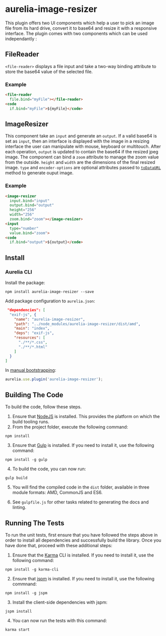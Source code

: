 # aurelia-image-resizer

This plugin offers two UI components which help a user to pick an image file from its hard drive, convert it to base64 and resize it with a responsive interface. The plugin comes with two components which can be used independantly :

## FileReader

`<file-reader>` displays a file input and take a two-way binding attribute to store the base64 value of the selected file.

### Example

```html
<file-reader
  file.bind="myFile"></file-reader>
<code
  if.bind="myFile">${myFile}</code>
```

## ImageResizer

This component take an `input` and generate an `output`. If a valid base64 is set as `input`, then an interface is displayed with the image in a resizing interface the user can manipulate with mouse, keyboard or multitouch. After each operation, `output` is updated to contain the base64 if the resized jpeg image.
The component can bind a `zoom` attribute to manage the zoom value from the outside. `height` and `width` are the dimensions of the final resized image. `type` and `encoder-options` are optional attributes passed to [`toDataURL`](https://developer.mozilla.org/en-US/docs/Web/API/HTMLCanvasElement/toDataURL) method to generate ouput image.

### Example

```html
<image-resizer
  input.bind="input"
  output.bind="output"
  height="256"
  width="256"
  zoom.bind="zoom"></image-resizer>
<input
  type="number"
  value.bind="zoom">
<code
  if.bind="output">${output}</code>
```

## Install

### Aurelia CLI

Install the package:

```shell
npm install aurelia-image-resizer --save
```

Add package configuration to `aurelia.json`:

```json
 "dependencies": [
  "exif-js", {
    "name": "aurelia-image-resizer",
    "path": "../node_modules/aurelia-image-resizer/dist/amd",
    "main": "index",
    "deps": "exif-js",
    "resources": [
      "./**/*.css",
      "./**/*.html"
    ]
  }
]
```

In [manual bootstrapping](http://aurelia.io/hub.html#/doc/article/aurelia/framework/latest/app-configuration-and-startup/4):

```javascript
aurelia.use.plugin('aurelia-image-resizer');
```

## Building The Code

To build the code, follow these steps.

1. Ensure that [NodeJS](http://nodejs.org/) is installed. This provides the platform on which the build tooling runs.
2. From the project folder, execute the following command:

  ```shell
  npm install
  ```
3. Ensure that [Gulp](http://gulpjs.com/) is installed. If you need to install it, use the following command:

  ```shell
  npm install -g gulp
  ```
4. To build the code, you can now run:

  ```shell
  gulp build
  ```
5. You will find the compiled code in the `dist` folder, available in three module formats: AMD, CommonJS and ES6.

6. See `gulpfile.js` for other tasks related to generating the docs and linting.

## Running The Tests

To run the unit tests, first ensure that you have followed the steps above in order to install all dependencies and successfully build the library. Once you have done that, proceed with these additional steps:

1. Ensure that the [Karma](http://karma-runner.github.io/) CLI is installed. If you need to install it, use the following command:

  ```shell
  npm install -g karma-cli
  ```
2. Ensure that [jspm](http://jspm.io/) is installed. If you need to install it, use the following commnand:

  ```shell
  npm install -g jspm
  ```
3. Install the client-side dependencies with jspm:

  ```shell
  jspm install
  ```

4. You can now run the tests with this command:

  ```shell
  karma start
  ```
